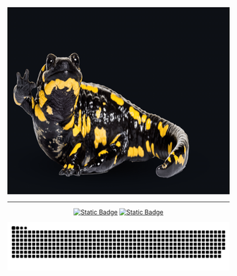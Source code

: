 <div id="header" align="center">
  <img src="https://github.com/korotasz/korotasz/blob/main/salamanderBanner.gif" width="750" height="425"/>
</div>

---

<p align="center">
  <a href="https://www.researchgate.net/profile/Alexis-Korotasz"><img alt="Static Badge" 
                                                                   src="https://img.shields.io/badge/ResearchGate-%2300CCBB?style=plastic&logo=ResearchGate&logoColor=%23ffffff&labelColor=%2300CCBB&color=%2300CCBB"
                                                                   width="150" height="25"></a>
  <a href="https://scholar.google.com/citations?user=E0jk8lUAAAAJ&hl=en"><img alt="Static Badge" 
                                                                           src="https://img.shields.io/badge/Google_Scholar-%234285F4?style=plastic&logo=Google%20Scholar&logoColor=%23ffffff&labelColor=%234285F4&color=%234285F4"
                                                                           width="150" height="25"></a>
</p>

<picture align="center">
  <source media="(prefers-color-scheme: dark)" srcset="https://github.com/korotasz/korotasz/blob/output/github-snake-dark.svg" />
  <source media="(prefers-color-scheme: light)" srcset="https://github.com/korotasz/korotasz/blob/output/github-snake.svg" />
  <img alt="github-snake" src="github-snake.svg" />
</picture>
